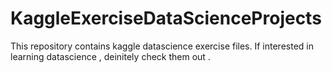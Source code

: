# KaggleExerciseDataScienceProjects
This repository contains kaggle datascience exercise files. If interested in learning datascience , deinitely check them out .